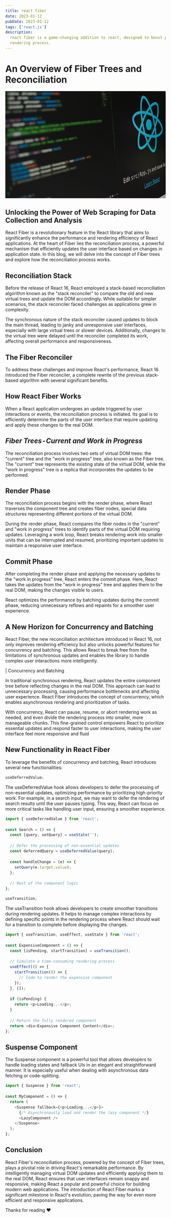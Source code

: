 ```yaml
---
title: react fiber
date: 2023-01-12
pubDate: 2023-01-12
tags: ['react.js']
description:
  react fiber is a game-changing addition to react, designed to boost performance by optimizing the
  rendering process.
---
```


# An Overview of Fiber Trees and Reconciliation

![Alt text](/images/react-fiber.png)

## Unlocking the Power of Web Scraping for Data Collection and Analysis

React Fiber is a revolutionary feature in the React library that aims to significantly enhance the
performance and rendering efficiency of React applications. At the heart of Fiber lies the
reconciliation process, a powerful mechanism that efficiently updates the user interface based on
changes in application state. In this blog, we will delve into the concept of Fiber trees and
explore how the reconciliation process works.

## Reconciliation Stack

Before the release of React 16, React employed a stack-based reconciliation algorithm known as the
"stack reconciler" to compare the old and new virtual trees and update the DOM accordingly. While
suitable for simpler scenarios, the stack reconciler faced challenges as applications grew in
complexity.

The synchronous nature of the stack reconciler caused updates to block the main thread, leading to
janky and unresponsive user interfaces, especially with large virtual trees or slower devices.
Additionally, changes to the virtual tree were delayed until the reconciler completed its work,
affecting overall performance and responsiveness.

## The Fiber Reconciler

To address these challenges and improve React's performance, React 16 introduced the Fiber
reconciler, a complete rewrite of the previous stack-based algorithm with several significant
benefits.

## How React Fiber Works

When a React application undergoes an update triggered by user interactions or events, the
reconciliation process is initiated. Its goal is to efficiently determine the parts of the user
interface that require updating and apply these changes to the real DOM.

## _Fiber Trees - Current and Work in Progress_

The reconciliation process involves two sets of virtual DOM trees: the "current" tree and the "work
in progress" tree, also known as the Fiber tree. The "current" tree represents the existing state of
the virtual DOM, while the "work in progress" tree is a replica that incorporates the updates to be
performed.

## Render Phase

The reconciliation process begins with the render phase, where React traverses the component tree
and creates fiber nodes, special data structures representing different portions of the virtual DOM.

During the render phase, React compares the fiber nodes in the "current" and "work in progress"
trees to identify parts of the virtual DOM requiring updates. Leveraging a work loop, React breaks
rendering work into smaller units that can be interrupted and resumed, prioritizing important
updates to maintain a responsive user interface.

## Commit Phase

After completing the render phase and applying the necessary updates to the "work in progress" tree,
React enters the commit phase. Here, React takes the updates from the "work in progress" tree and
applies them to the real DOM, making the changes visible to users.

React optimizes the performance by batching updates during the commit phase, reducing unnecessary
reflows and repaints for a smoother user experience.

## A New Horizon for Concurrency and Batching

React Fiber, the new reconciliation architecture introduced in React 16, not only improves rendering
efficiency but also unlocks powerful features for concurrency and batching. This allows React to
break free from the limitations of synchronous updates and enables the library to handle complex
user interactions more intelligently.

| Concurrency and Batching

In traditional synchronous rendering, React updates the entire component tree before reflecting
changes in the real DOM. This approach can lead to unnecessary processing, causing performance
bottlenecks and affecting user experience. React Fiber introduces the concept of concurrency, which
enables asynchronous rendering and prioritization of tasks.

With concurrency, React can pause, resume, or abort rendering work as needed, and even divide the
rendering process into smaller, more manageable chunks. This fine-grained control empowers React to
prioritize essential updates and respond faster to user interactions, making the user interface feel
more responsive and fluid

## New Functionality in React Fiber

To leverage the benefits of concurrency and batching, React introduces several new functionalities:

```js
useDeferredValue;
```

The useDeferredValue hook allows developers to defer the processing of non-essential updates,
optimizing performance by prioritizing high-priority work. For example, in a search input, we may
want to defer the rendering of search results until the user pauses typing. This way, React can
focus on more critical tasks like handling user input, ensuring a smoother experience.

```javascript
import { useDeferredValue } from 'react';

const Search = () => {
  const [query, setQuery] = useState('');

  // Defer the processing of non-essential updates
  const deferredQuery = useDeferredValue(query);

  const handleChange = (e) => {
    setQuery(e.target.value);
  };

  // Rest of the component logic
};
```

```js
useTransition;
```

The useTransition hook allows developers to create smoother transitions during rendering updates. It
helps to manage complex interactions by defining specific points in the rendering process where
React should wait for a transition to complete before displaying the changes.

```javascript
import { useTransition, useEffect, useState } from 'react';

const ExpensiveComponent = () => {
  const [isPending, startTransition] = useTransition();

  // Simulate a time-consuming rendering process
  useEffect(() => {
    startTransition(() => {
      // Code to render the expensive component
    });
  }, []);

  if (isPending) {
    return <p>Loading...</p>;
  }

  // Return the fully rendered component
  return <div>Expensive Component Content</div>;
};
```

## Suspense Component

The Suspense component is a powerful tool that allows developers to handle loading states and
fallback UIs in an elegant and straightforward manner. It is especially useful when dealing with
asynchronous data fetching or code-splitting.

```javascript
import { Suspense } from 'react';

const MyComponent = () => {
  return (
    <Suspense fallback={<p>Loading...</p>}>
      {/* Asynchronously load and render the lazy component */}
      <LazyComponent />
    </Suspense>
  );
};
```

## Conclusion

React Fiber's reconciliation process, powered by the concept of Fiber trees, plays a pivotal role in
driving React's remarkable performance. By intelligently managing virtual DOM updates and
efficiently applying them to the real DOM, React ensures that user interfaces remain snappy and
responsive, making React a popular and powerful choice for building modern web applications. The
introduction of React Fiber marks a significant milestone in React's evolution, paving the way for
even more efficient and responsive applications.

Thanks for reading ❤️
